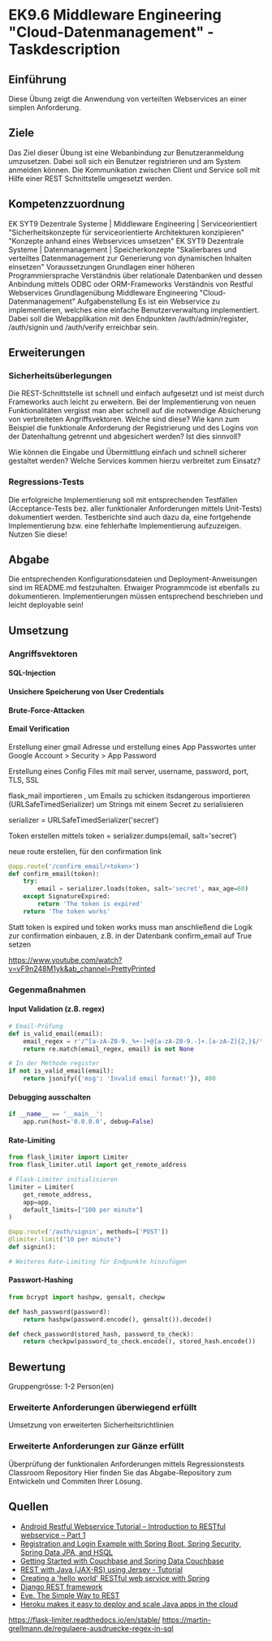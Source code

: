 # EK9.6 Middleware Engineering "Cloud-Datenmanagement" - Taskdescription

## Einführung

Diese Übung zeigt die Anwendung von verteilten Webservices an einer simplen Anforderung.

## Ziele

Das Ziel dieser Übung ist eine Webanbindung zur Benutzeranmeldung umzusetzen. Dabei soll sich ein Benutzer registrieren und am System anmelden können.
Die Kommunikation zwischen Client und Service soll mit Hilfe einer REST Schnittstelle umgesetzt werden.

## Kompetenzzuordnung

EK SYT9 Dezentrale Systeme | Middleware Engineering | Serviceorientiert
"Sicherheitskonzepte für serviceorientierte Architekturen konzipieren"
"Konzepte anhand eines Webservices umsetzen"
EK SYT9 Dezentrale Systeme | Datenmanagement | Speicherkonzepte
"Skalierbares und verteiltes Datenmanagement zur Generierung von dynamischen Inhalten einsetzen"
Voraussetzungen
Grundlagen einer höheren Programmiersprache
Verständnis über relationale Datenbanken und dessen Anbindung mittels ODBC oder ORM-Frameworks
Verständnis von Restful Webservices
Grundlagenübung Middleware Engineering "Cloud-Datenmanagement"
Aufgabenstellung
Es ist ein Webservice zu implementieren, welches eine einfache Benutzerverwaltung implementiert. Dabei soll die Webapplikation mit den Endpunkten /auth/admin/register, /auth/signin und /auth/verify erreichbar sein.

## Erweiterungen

### Sicherheitsüberlegungen

Die REST-Schnittstelle ist schnell und einfach aufgesetzt und ist meist durch Frameworks auch leicht zu erweitern. Bei der Implementierung von neuen Funktionalitäten vergisst man aber schnell auf die notwendige Absicherung von verbreiteten Angriffsvektoren. Welche sind diese? Wie kann zum Beispiel die funktionale Anforderung der Registrierung und des Logins von der Datenhaltung getrennt und abgesichert werden? Ist dies sinnvoll?

Wie können die Eingabe und Übermittlung einfach und schnell sicherer gestaltet werden? Welche Services kommen hierzu verbreitet zum Einsatz?

### Regressions-Tests

Die erfolgreiche Implementierung soll mit entsprechenden Testfällen (Acceptance-Tests bez. aller funktionaler Anforderungen mittels Unit-Tests) dokumentiert werden. Testberichte sind auch dazu da, eine fortgehende Implementierung bzw. eine fehlerhafte Implementierung aufzuzeigen. Nutzen Sie diese!

## Abgabe

Die entsprechenden Konfigurationsdateien und Deployment-Anweisungen sind im README.md festzuhalten. Etwaiger Programmcode ist ebenfalls zu dokumentieren. Implementierungen müssen entsprechend beschrieben und leicht deployable sein!

## Umsetzung

### Angriffsvektoren

#### SQL-Injection

#### Unsichere Speicherung von User Credentials

#### Brute-Force-Attacken

#### Email Verification

Erstellung einer gmail Adresse und erstellung eines App Passwortes unter Google Account > Security > App Password

Erstellung eines Config Files mit mail server, username, password, port, TLS, SSL

flask_mail importieren , um Emails zu schicken
itsdangerous importieren (URLSafeTimedSerializer) um Strings mit einem Secret zu serialisieren

serializer = URLSafeTimedSerializer('secret')

Token erstellen mittels token = serializer.dumps(email, salt='secret')

neue route erstellen, für den confirmation link

```python
@app.route('/confirm_email/<token>')
def confirm_email(token):
    try:
        email = serializer.loads(token, salt='secret', max_age=60)
    except SignatureExpired:
        return 'The token is expired'
    return 'The token works'
```

Statt token is expired und token works muss man anschließend die Logik zur confirmation einbauen, z.B. in der Datenbank confirm_email auf True setzen

https://www.youtube.com/watch?v=vF9n248M1yk&ab_channel=PrettyPrinted

### Gegenmaßnahmen

#### Input Validation (z.B. regex)

```python
# Email-Prüfung
def is_valid_email(email):
    email_regex = r'/^[a-zA-Z0-9._%+-]+@[a-zA-Z0-9.-]+.[a-zA-Z]{2,}$/'
    return re.match(email_regex, email) is not None

# In der Methode register
if not is_valid_email(email):
    return jsonify({'msg': 'Invalid email format!'}), 400
```

#### Debugging ausschalten

```python
if __name__ == '__main__':
    app.run(host='0.0.0.0', debug=False)
```

#### Rate-Limiting

```python
from flask_limiter import Limiter
from flask_limiter.util import get_remote_address

# Flask-Limiter initialisieren
limiter = Limiter(
    get_remote_address,
    app=app,
    default_limits=["100 per minute"]
)

@app.route('/auth/signin', methods=['POST'])
@limiter.limit("10 per minute")
def signin():

# Weiteres Rate-Limiting für Endpunkte hinzufügen
```

#### Passwort-Hashing

```python
from bcrypt import hashpw, gensalt, checkpw

def hash_password(password):
    return hashpw(password.encode(), gensalt()).decode()

def check_password(stored_hash, password_to_check):
    return checkpw(password_to_check.encode(), stored_hash.encode())
```

## Bewertung

Gruppengrösse: 1-2 Person(en)

### Erweiterte Anforderungen überwiegend erfüllt

Umsetzung von erweiterten Sicherheitsrichtlinien

### Erweiterte Anforderungen zur Gänze erfüllt

Überprüfung der funktionalen Anforderungen mittels Regressionstests
Classroom Repository
Hier finden Sie das Abgabe-Repository zum Entwickeln und Commiten Ihrer Lösung.

## Quellen

- [Android Restful Webservice Tutorial – Introduction to RESTful webservice – Part 1](https://www.androidhive.info/2014/05/android-working-with-volley-library-1/)
- [Registration and Login Example with Spring Boot, Spring Security, Spring Data JPA, and HSQL](https://www.codejava.net/frameworks/spring-boot/user-registration-and-login-tutorial)
- [Getting Started with Couchbase and Spring Data Couchbase](https://spring.io/blog/2015/03/16/getting-started-with-couchbase-and-spring-data-couchbase)
- [REST with Java (JAX-RS) using Jersey - Tutorial](https://www.vogella.com/tutorials/REST/article.html)
- [Creating a 'hello world' RESTful web service with Spring](https://spring.io/guides/gs/rest-service/)
- [Django REST framework](https://www.django-rest-framework.org/)
- [Eve. The Simple Way to REST](https://docs.python-eve.org/en/stable/)
- [Heroku makes it easy to deploy and scale Java apps in the cloud](https://devcenter.heroku.com/articles/deploying-spring-boot-apps-to-heroku)

https://flask-limiter.readthedocs.io/en/stable/
https://martin-grellmann.de/regulaere-ausdruecke-regex-in-sql
